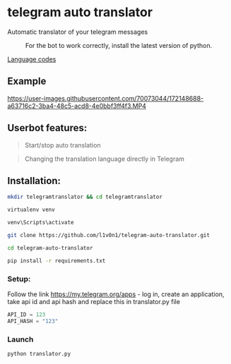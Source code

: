 # telegram auto translator
  Automatic translator of your telegram messages
 <p align="center">For the bot to work correctly, install the latest version of python.
 

  [Language codes](https://en.wikipedia.org/wiki/List_of_ISO_639-1_codes)

  
## Example
  


https://user-images.githubusercontent.com/70073044/172148688-a63716c2-3ba4-48c5-acd8-4e0bbf3ff4f3.MP4

## Userbot features:
> Start/stop auto translation
  
> Changing the translation language directly in Telegram


## Installation:
```sh
mkdir telegramtranslator && cd telegramtranslator
```
```sh
virtualenv venv
```
```sh
venv\Scripts\activate
```
```sh
git clone https://github.com/l1v0n1/telegram-auto-translator.git
```
```sh
cd telegram-auto-translator
```
```sh
pip install -r requirements.txt
```
### Setup:
Follow the link https://my.telegram.org/apps - log in, create an application, take api id and api hash and replace this in translator.py file
```python
API_ID = 123
API_HASH = "123"
```

### Launch
```sh
python translator.py
```
